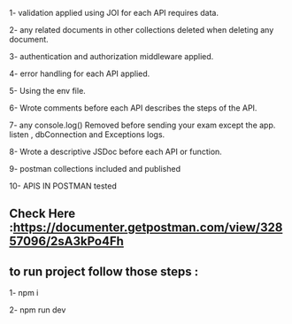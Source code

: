 1- validation applied using JOI for each API requires data.

2- any related documents in other collections deleted when deleting any document.

3- authentication and authorization middleware applied.

4- error handling for each API applied.

5- Using the env file.

6- Wrote comments before each API describes the steps of the API.

7- any console.log() Removed before sending your exam except the app. listen , dbConnection and Exceptions logs.

8- Wrote a descriptive JSDoc before each API or function.

9- postman collections included and published

10- APIS IN POSTMAN tested

## Check Here :https://documenter.getpostman.com/view/32857096/2sA3kPo4Fh

## to run project follow those steps :

1- npm i

2- npm run dev

